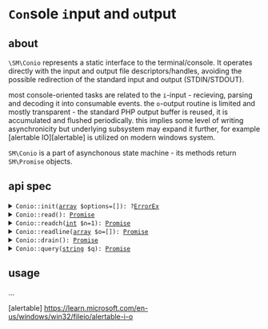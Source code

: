 # `Con`sole `i`nput and `o`utput
## about
`\SM\Conio` represents a static interface
to the terminal/console. It operates directly
with the input and output file descriptors/handles,
avoiding the possible redirection of
the standard input and output (STDIN/STDOUT).

most console-oriented tasks are related
to the `i`-input - recieving, parsing and decoding it
into consumable events. the `o`-output routine
is limited and mostly transparent -
the standard PHP output buffer is reused,
it is accumulated and flushed periodically.
this implies some level of writing asynchronicity
but underlying subsystem may expand it further,
for example [alertable IO][alertable]
is utilized on modern windows system.

`SM\Conio` is a part of asynchonous state machine -
its methods return `SM\Promise` objects.


## api spec
<details>
<summary><code>Conio::init(<u>array</u> $options=[]): ?<u>ErrorEx</u>
</code></summary>

lets call it "initialize the terminal",
it must be called first, prior to any other method:
```php
if ($e = Conio::init())
{
  # initialization failed for some reason,
  # display the details and terminate
  echo ErrorLog::render($e);
  exit;
}
# no problemo, continue
```
what it does is mostly identification of capabilities
and switching into so-called "raw" mode where more
input information could be fetched.

</details>
<details>
<summary><code>Conio::read(): <u>Promise</u>
</code></summary>


reads all the input events. events?

### event model
...
resize/scroll and focus events are debounced
based on the previous state - when multiple events
appear in-between reads, only the final one
that causes the state change is reported.
if the state is not changed - it is not generated.
...
mouse move or drag event on nix-based terminals
is debounced based on the previous coordinates -
only the change in coordinate produces new event.
...

</details>
<details>
<summary><code>Conio::readch(<u>int</u> $n=1): <u>Promise</u>
</code></summary>


reads the specified **n**umber of characters,
discrading every other event type
</details>
<details>
<summary><code>Conio::readline(<u>array</u> $o=[]): <u>Promise</u>
</code></summary>

reads input as line of characters,
simple edits are included by default,
extended/custom handling is possible
within the handler routine.
</details>
<details>
<summary><code>Conio::drain(): <u>Promise</u>
</code></summary>

a simple wait promise that settles
when all the output is drained (written):
```php
echo "hello world!";
await(Conio::drain());
# all is written at this point
```
</details>
<details>
<summary><code>Conio::query(<u>string</u> $q): <u>Promise</u>
</code></summary>

TODO?
ESC code / request-response
...
</details>

## usage
...



<!-- links {{{ -->

[alertable] https://learn.microsoft.com/en-us/windows/win32/fileio/alertable-i-o

<!-- }}} -->
